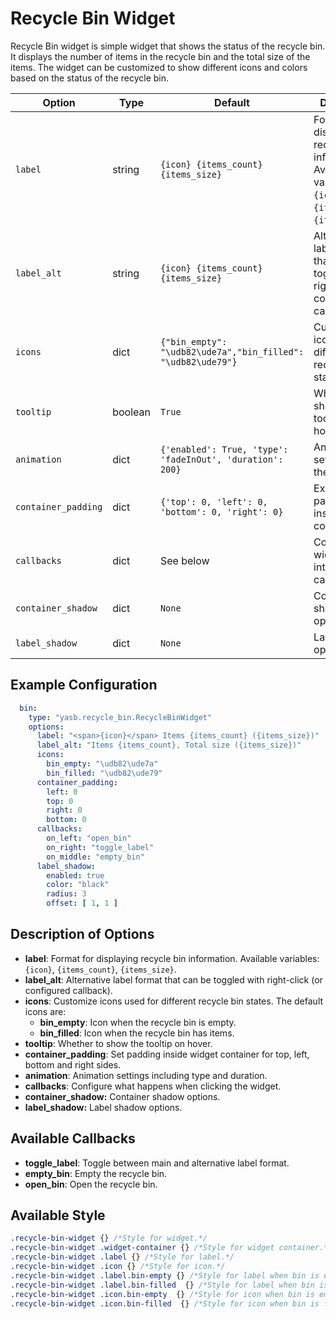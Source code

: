 # Recycle Bin Widget
Recycle Bin widget is simple widget that shows the status of the recycle bin. It displays the number of items in the recycle bin and the total size of the items. The widget can be customized to show different icons and colors based on the status of the recycle bin.

| Option     | Type   | Default | Description                                                                 |
|------------|--------|---------|-----------------------------------------------------------------------------|
| `label`   | string | `{icon} {items_count} {items_size}` | Format for displaying recycle bin information. Available variables: `{icon}`, `{items_count}`, `{items_size}`. |
| `label_alt`   | string | `{icon} {items_count} {items_size}` | Alternative label format that can be toggled with right-click (or configured callback). |
| `icons` | dict | `{"bin_empty": "\udb82\ude7a","bin_filled": "\udb82\ude79"}` | Customize icons used for different recycle bin states. |
| `tooltip`  | boolean  | `True`        | Whether to show the tooltip on hover. |
| `animation` | dict | `{'enabled': True, 'type': 'fadeInOut', 'duration': 200}` | Animation settings for the widget. |
| `container_padding` | dict | `{'top': 0, 'left': 0, 'bottom': 0, 'right': 0}` | Explicitly set padding inside widget container. |
| `callbacks` | dict | See below | Configure widget interaction callbacks. |
| `container_shadow`   | dict   | `None`                  | Container shadow options.                       |
| `label_shadow`         | dict   | `None`                  | Label shadow options.                 |

## Example Configuration

```yaml
  bin:
    type: "yasb.recycle_bin.RecycleBinWidget"
    options:
      label: "<span>{icon}</span> Items {items_count} ({items_size})"
      label_alt: "Items {items_count}, Total size ({items_size})"
      icons:
        bin_empty: "\udb82\ude7a"
        bin_filled: "\udb82\ude79"
      container_padding:
        left: 0
        top: 0
        right: 0
        bottom: 0
      callbacks:
        on_left: "open_bin"
        on_right: "toggle_label"
        on_middle: "empty_bin"
      label_shadow:
        enabled: true
        color: "black"
        radius: 3
        offset: [ 1, 1 ]
```

## Description of Options

- **label**: Format for displaying recycle bin information. Available variables: `{icon}`, `{items_count}`, `{items_size}`.
- **label_alt**: Alternative label format that can be toggled with right-click (or configured callback).
- **icons**: Customize icons used for different recycle bin states. The default icons are:
    - **bin_empty**: Icon when the recycle bin is empty.
    - **bin_filled**: Icon when the recycle bin has items.
- **tooltip**: Whether to show the tooltip on hover.
- **container_padding**: Set padding inside widget container for top, left, bottom and right sides.  
- **animation**: Animation settings including type and duration.
- **callbacks**: Configure what happens when clicking the widget.
- **container_shadow:** Container shadow options.
- **label_shadow:** Label shadow options.

## Available Callbacks

- **toggle_label**: Toggle between main and alternative label format.
- **empty_bin**: Empty the recycle bin.
- **open_bin**: Open the recycle bin.


## Available Style

```css
.recycle-bin-widget {} /*Style for widget.*/
.recycle-bin-widget .widget-container {} /*Style for widget container.*/
.recycle-bin-widget .label {} /*Style for label.*/
.recycle-bin-widget .icon {} /*Style for icon.*/
.recycle-bin-widget .label.bin-empty {} /*Style for label when bin is empty.*/
.recycle-bin-widget .label.bin-filled  {} /*Style for label when bin is filled.*/
.recycle-bin-widget .icon.bin-empty  {} /*Style for icon when bin is empty.*/
.recycle-bin-widget .icon.bin-filled  {} /*Style for icon when bin is filled.*/
```